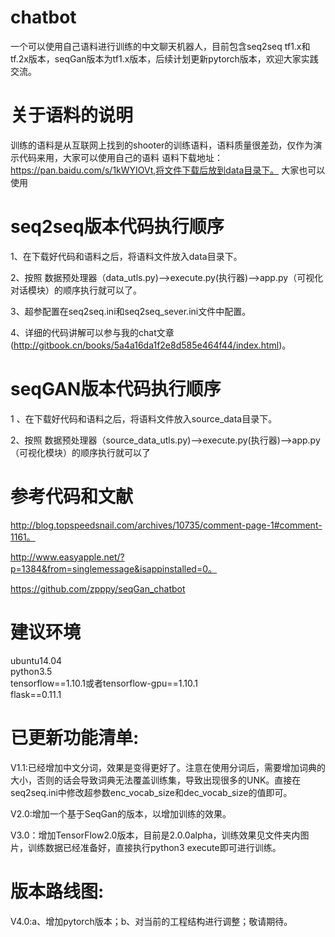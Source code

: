 # chatbot
一个可以使用自己语料进行训练的中文聊天机器人，目前包含seq2seq tf1.x和tf.2x版本，seqGan版本为tf1.x版本，后续计划更新pytorch版本，欢迎大家实践交流。

# 关于语料的说明

训练的语料是从互联网上找到的shooter的训练语料，语料质量很差劲，仅作为演示代码来用，大家可以使用自己的语料
语料下载地址：https://pan.baidu.com/s/1kWYIOVt,将文件下载后放到data目录下。
大家也可以使用

# seq2seq版本代码执行顺序

1、在下载好代码和语料之后，将语料文件放入data目录下。

2、按照 数据预处理器（data_utls.py)-->execute.py(执行器)-->app.py（可视化对话模块）的顺序执行就可以了。

3、超参配置在seq2seq.ini和seq2seq_sever.ini文件中配置。

4、详细的代码讲解可以参与我的chat文章(http://gitbook.cn/books/5a4a16da1f2e8d585e464f44/index.html)。

# seqGAN版本代码执行顺序
1 、在下载好代码和语料之后，将语料文件放入source_data目录下。

2、按照 数据预处理器（source_data_utls.py)-->execute.py(执行器)-->app.py（可视化模块）的顺序执行就可以了

# 参考代码和文献

http://blog.topspeedsnail.com/archives/10735/comment-page-1#comment-1161。

http://www.easyapple.net/?p=1384&from=singlemessage&isappinstalled=0。

https://github.com/zpppy/seqGan_chatbot

# 建议环境

ubuntu14.04  
python3.5  
tensorflow==1.10.1或者tensorflow-gpu==1.10.1  
flask==0.11.1


# 已更新功能清单:

V1.1:已经增加中文分词，效果是变得更好了。注意在使用分词后，需要增加词典的大小，否则的话会导致词典无法覆盖训练集，导致出现很多的UNK。直接在seq2seq.ini中修改超参数enc_vocab_size和dec_vocab_size的值即可。  

V2.0:增加一个基于SeqGan的版本，以增加训练的效果。  

V3.0：增加TensorFlow2.0版本，目前是2.0.0alpha，训练效果见文件夹内图片，训练数据已经准备好，直接执行python3 execute即可进行训练。  

# 版本路线图:

V4.0:a、增加pytorch版本；b、对当前的工程结构进行调整；敬请期待。

